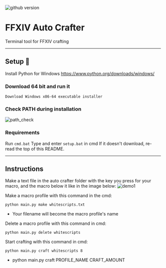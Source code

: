 ![github version](https://d25lcipzij17d.cloudfront.net/badge.svg?id=gh&type=6&v=2.0.0&x2=0)
# FFXIV Auto Crafter
Terminal tool for FFXIV crafting

---

## Setup :wrench:
Install Python for Windows
https://www.python.org/downloads/windows/

### Download 64 bit and run it
```Download Windows x86-64 executable installer```

### Check PATH during installation
![path_check](../assets/pythonpathcheck.PNG)

### Requirements
Run `cmd.bat`
Type and enter `setup.bat` in cmd
If it doesn't download, re-read the top of this README.

---

## Instructions
Make a text file in the auto crafter folder with the key you press for your macro, and the macro below it like in the image below:
![demo1](../assets/demo1.PNG)

Make a macro profile with this command in the cmd:
```
python main.py make whitescripts.txt
```
* Your filename will become the macro profile's name


Delete a macro profile with this command in cmd:
```
python main.py delete whitescripts
```


Start crafting with this command in cmd:
```
python main.py craft whitescripts 8
```
* python main.py craft PROFILE_NAME CRAFT_AMOUNT